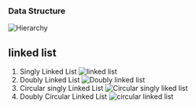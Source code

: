 ### Data Structure
![Hierarchy](https://media.geeksforgeeks.org/wp-content/uploads/20220520182504/ClassificationofDataStructure-660x347.jpg)

## linked list
1. Singly Linked List
    ![linked list](https://encrypted-tbn0.gstatic.com/images?q=tbn:ANd9GcT7TYgDPysanOjF8M3U4is7JgeVnNcl2_jMJA&s)
2. Doubly Linked List
    ![Doubly linked list](https://www.boardinfinity.com/blog/content/images/2022/11/Untitled-design--16-.jpg)
3. Circular singly Linked List
    ![Circular singly liked list](https://encrypted-tbn0.gstatic.com/images?q=tbn:ANd9GcRbpIZHaRhRtUSMtaG9a-k2PqKUmX7v9RxpYQ&s)
4. Doubly Circular Linked List
   ![circular linked list](https://www.sanfoundry.com/wp-content/uploads/2013/05/circular-doubly-linked-list-example.png)


